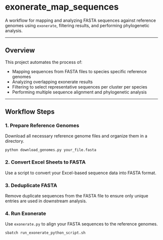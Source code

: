 # exonerate_map_sequences

A workflow for mapping and analyzing FASTA sequences against reference genomes using `exonerate`, filtering results, and performing phylogenetic analysis.

---

## Overview

This project automates the process of:
- Mapping sequences from FASTA files to species specific reference genomes
- Analyzing overlapping exonerate results
- Filtering to select representative sequences per cluster per species
- Performing multiple sequence alignment and phylogenetic analysis

---

## Workflow Steps

### 1. Prepare Reference Genomes
Download all necessary reference genome files and organize them in a directory.

```
python download_genomes.py your_file.fasta
```

### 2. Convert Excel Sheets to FASTA
Use a script to convert your Excel-based sequence data into FASTA format.

### 3. Deduplicate FASTA
Remove duplicate sequences from the FASTA file to ensure only unique entries are used in downstream analysis.

### 4. Run Exonerate
Use `exonerate.py` to align your FASTA sequences to the reference genomes.

```bash
sbatch run_exonerate_python_script.sh
